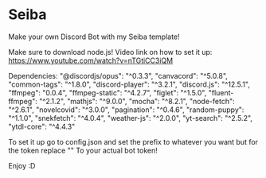 # Seiba
Make your own Discord Bot with my Seiba template!

Make sure to download node.js!
Video link on how to set it up:
https://www.youtube.com/watch?v=nTGtiCC3iQM

Dependencies:
"@discordjs/opus": "^0.3.3",
    "canvacord": "^5.0.8",
    "common-tags": "^1.8.0",
    "discord-player": "^3.2.1",
    "discord.js": "^12.5.1",
    "ffmpeg": "0.0.4",
    "ffmpeg-static": "^4.2.7",
    "figlet": "^1.5.0",
    "fluent-ffmpeg": "^2.1.2",
    "mathjs": "^9.0.0",
    "mocha": "^8.2.1",
    "node-fetch": "^2.6.1",
    "novelcovid": "^3.0.0",
    "pagination": "^0.4.6",
    "random-puppy": "^1.1.0",
    "snekfetch": "^4.0.4",
    "weather-js": "^2.0.0",
    "yt-search": "^2.5.2",
    "ytdl-core": "^4.4.3"

To set it up go to config.json and set the prefix to whatever you want but for the token replace "<Token here>" To your actual bot token!
    
Enjoy :D

